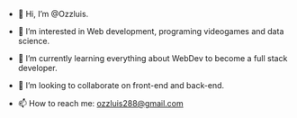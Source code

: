 - 👋 Hi, I’m @Ozzluis.

- 👀 I’m interested in Web development, programing videogames and data science.

- 🌱 I’m currently learning everything about WebDev to become a full stack developer.

- 💞️ I’m looking to collaborate on front-end and back-end.

- 📫 How to reach me: ozzluis288@gmail.com

<!---
Ozzluis/Ozzluis is a ✨ special ✨ repository because its `README.md` (this file) appears on your GitHub profile.
You can click the Preview link to take a look at your changes.
--->

